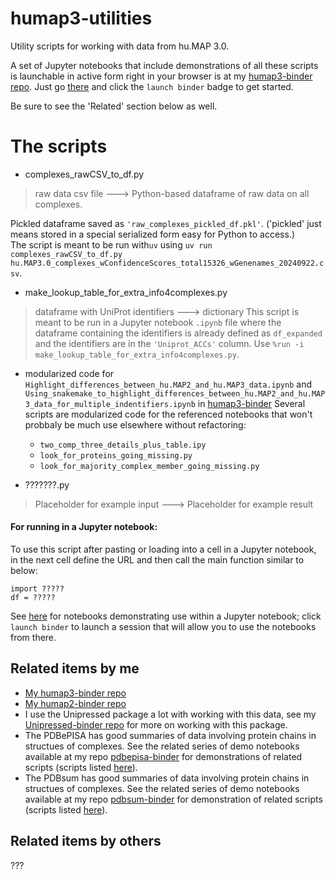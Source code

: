# humap3-utilities

Utility scripts for working with data from hu.MAP 3.0.

A set of Jupyter notebooks that include demonstrations of all these scripts is launchable in active form right in your browser is at my [humap3-binder repo](https://github.com/fomightez/humap3-binder). Just go [there](https://github.com/fomightez/pdbepisa-binder) and click the `launch binder` badge to get started.

Be sure to see the 'Related' section below as well.


# The scripts

* complexes_rawCSV_to_df.py
> raw data csv file ---> Python-based dataframe of raw data on all complexes.

   Pickled dataframe saved as `'raw_complexes_pickled_df.pkl'`. ('pickled' just means stored in a special serialized form easy for Python to access.)  
   The script is meant to be run with`uv` using  `uv run complexes_rawCSV_to_df.py hu.MAP3.0_complexes_wConfidenceScores_total15326_wGenenames_20240922.csv`.

* make_lookup_table_for_extra_info4complexes.py
> dataframe with UniProt identifiers  ---> dictionary
This script is meant to be run in a Jupyter notebook `.ipynb` file where the dataframe containing the identifiers is already defined as `df_expanded` and the identifiers are in the `'Uniprot_ACCs'` column. Use `%run -i make_lookup_table_for_extra_info4complexes.py`.

* modularized code for `Highlight_differences_between_hu.MAP2_and_hu.MAP3_data.ipynb` and `Using_snakemake_to_highlight_differences_between_hu.MAP2_and_hu.MAP3_data_for_multiple_indentifiers.ipynb` in [humap3-binder](https://github.com/fomightez/humap3-binder)
Several scripts are modularized code for the referenced notebooks that won't probbaly be much use elsewhere without refactoring:
   - `two_comp_three_details_plus_table.ipy`
   - `look_for_proteins_going_missing.py`
   - `look_for_majority_complex_member_going_missing.py`

* ???????.py
> Placeholder for example input ---> Placeholder for example result


#### For running in a Jupyter notebook:

To use this script after pasting or loading into a cell in a Jupyter notebook, in the next cell define the URL and then call the main function similar to below:
```
import ?????
df = ?????
```
See [here](https://github.com/fomightez/humap3-binder) for notebooks demonstrating use within a Jupyter notebook; click `launch binder` to launch a session that will allow you to use the notebooks from there.


Related items by me
-------------------
- [My humap3-binder repo](https://github.com/fomightez/humap3-binder)
- [My humap2-binder repo](https://github.com/fomightez/humap3-binder)
- I use the Unipressed package a lot with working with this data, see my [Unipressed-binder repo](https://github.com/fomightez/Unipressed-binder) for more on working with this package.
- The PDBePISA has good summaries of data involving protein chains in structues of complexes. See the related series of demo notebooks available at my repo [pdbepisa-binder](https://github.com/fomightez/pdbepisa-binder) for demonstrations of related scripts (scripts listed [here](https://github.com/fomightez/structurework/tree/master/pdbepisa-utilities)).
- The PDBsum has good summaries of data involving protein chains in structues of complexes. See the related series of demo notebooks available at my repo [pdbsum-binder](https://github.com/fomightez/pdbsum-binder) for demonstration of related scripts (scripts listed [here](https://github.com/fomightez/structurework/tree/master/pdbsum-utilities)).

## Related items by others

???
